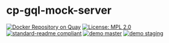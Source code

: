 # cp-gql-mock-server

[![Docker Repository on Quay](https://quay.io/repository/yldio/joyent-cp-gql-mock-server/status)](https://quay.io/repository/yldio/joyent-cp-gql-mock-server)
[![License: MPL 2.0](https://img.shields.io/badge/License-MPL%202.0-brightgreen.svg)](https://opensource.org/licenses/MPL-2.0)
[![standard-readme compliant](https://img.shields.io/badge/standard--readme-OK-green.svg)](https://github.com/RichardLitt/standard-readme)
[![demo master](https://img.shields.io/badge/demo-master-3B47CC.svg)](cp-frontend-master.svc.f4b20699-b323-4452-9091-977895896da6.eu-ams-1.triton.zone:6060)
[![demo staging](https://img.shields.io/badge/demo-staging-3B47CC.svg)](cp-frontend-staging.svc.f4b20699-b323-4452-9091-977895896da6.eu-ams-1.triton.zone:6060)
